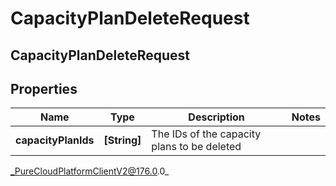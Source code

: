 # CapacityPlanDeleteRequest

## CapacityPlanDeleteRequest

## Properties

|Name | Type | Description | Notes|
|------------ | ------------- | ------------- | -------------|
| **capacityPlanIds** | **[String]** | The IDs of the capacity plans to be deleted | |



_PureCloudPlatformClientV2@176.0.0_
